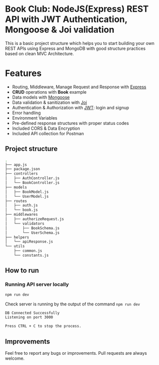 # Book Club: NodeJS(Express) REST API with JWT Authentication, Mongoose & Joi validation

This is a basic project structure which helps you to start building your own REST APIs using Express and MongoDB with good structure practices based on clean MVC Architecture.

# Features
- Routing, Middleware, Manage Request and Response with [Express](https://expressjs.com/)
- **CRUD** operations with **Book** example
- Data models with [Mongoose](https://mongoosejs.com/)
- Data validation & sanitization with [Joi](https://joi.dev/api/)
- Authentication & Authorization with [JWT](https://jwt.io/): login and signup
- Error handling
- Environment Variables
- Pre-defined response structures with proper status codes
- Included CORS & Data Encryption
- Included API collection for Postman

## Project structure

```sh
.
├── app.js
├── package.json
├── controllers
│   ├── AuthController.js
│   └── BookController.js
├── models
│   ├── BookModel.js
│   └── UserModel.js
├── routes
│   ├── auth.js
│   └── book.js
├── middlewares
│   ├── authorizeRequest.js
│   └── validators
│       ├── BookSchema.js
│       └── UserSchema.js
├── helpers
│   └── apiResponse.js
└── utils
    ├── common.js
    └── constants.js
```

## How to run

### Running API server locally

```bash
npm run dev
```

Check server is running by the output of the command `npm run dev`

```bash
DB Connected Successfully
Listening on port 3000

Press CTRL + C to stop the process.
```

## Improvements

Feel free to report any bugs or improvements. Pull requests are always welcome.